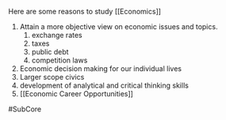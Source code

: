 Here are some reasons to study [[Economics]]

1. Attain a more objective view on economic issues and topics.
	1. exchange rates
	2. taxes
	3. public debt
	4. competition laws
2. Economic decision making for our individual lives
3. Larger scope civics
4. development of analytical and critical thinking skills
5. [[Economic Career Opportunities]]

#SubCore 
